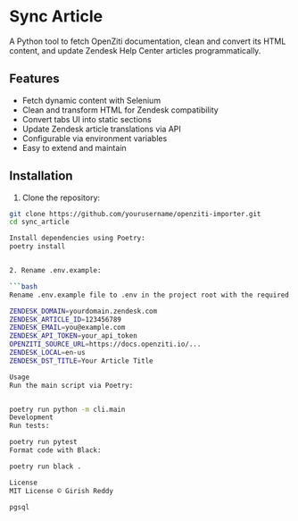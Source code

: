 # Sync Article

A Python tool to fetch OpenZiti documentation, clean and convert its HTML content, and update Zendesk Help Center articles programmatically.

## Features

- Fetch dynamic content with Selenium
- Clean and transform HTML for Zendesk compatibility
- Convert tabs UI into static sections
- Update Zendesk article translations via API
- Configurable via environment variables
- Easy to extend and maintain

## Installation

1. Clone the repository:

```bash
git clone https://github.com/yourusername/openziti-importer.git
cd sync_article

Install dependencies using Poetry:
poetry install


2. Rename .env.example:

```bash
Rename .env.example file to .env in the project root with the required variables:

ZENDESK_DOMAIN=yourdomain.zendesk.com
ZENDESK_ARTICLE_ID=123456789
ZENDESK_EMAIL=you@example.com
ZENDESK_API_TOKEN=your_api_token
OPENZITI_SOURCE_URL=https://docs.openziti.io/...
ZENDESK_LOCAL=en-us
ZENDESK_DST_TITLE=Your Article Title

Usage
Run the main script via Poetry:


poetry run python -m cli.main
Development
Run tests:

poetry run pytest
Format code with Black:

poetry run black .

License
MIT License © Girish Reddy

pgsql
